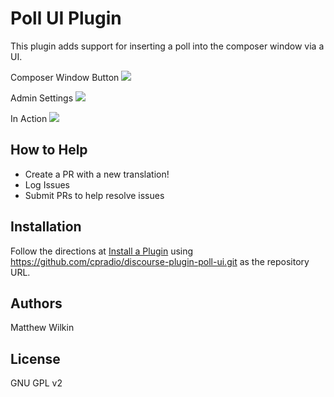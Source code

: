 # Poll UI Plugin
This plugin adds support for inserting a poll into the composer window via a UI.

Composer Window Button
![](https://raw.githubusercontent.com/cpradio/discourse-plugin-poll-ui/master/screenshot-composer.png)

Admin Settings
![](https://raw.githubusercontent.com/cpradio/discourse-plugin-poll-ui/master/screenshot-admin-settings.png)

In Action
![](https://raw.githubusercontent.com/cpradio/discourse-plugin-poll-ui/master/screenshot-action.gif)

## How to Help

- Create a PR with a new translation!
- Log Issues
- Submit PRs to help resolve issues

## Installation

Follow the directions at [Install a Plugin](https://meta.discourse.org/t/install-a-plugin/19157) using https://github.com/cpradio/discourse-plugin-poll-ui.git as the repository URL.

## Authors

Matthew Wilkin

## License

GNU GPL v2
